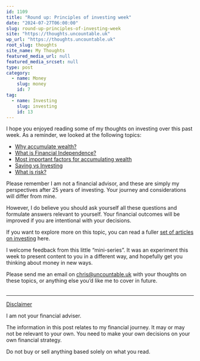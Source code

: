 ```yaml
---
id: 1109
title: "Round up: Principles of investing week"
date: "2024-07-27T06:00:00"
slug: round-up-principles-of-investing-week
site: "https://thoughts.uncountable.uk"
wp_url: "https://thoughts.uncountable.uk"
root_slug: thoughts
site_name: My Thoughts
featured_media_url: null
featured_media_srcset: null
type: post
category:
  - name: Money
    slug: money
    id: 7
tag:
  - name: Investing
    slug: investing
    id: 13
---
```



<p>I hope you enjoyed reading some of my thoughts on investing over this past week.  As a reminder, we looked at the following topics:</p>



<ul class="wp-block-list">
<li><a href="https://thoughts.uncountable.uk/why-accumulate-wealth/" data-type="post" data-id="676">Why accumulate wealth?</a></li>



<li><a href="https://thoughts.uncountable.uk/what-is-financial-independence/" data-type="post" data-id="529">What is Financial Independence?</a></li>



<li><a href="https://thoughts.uncountable.uk/most-important-factors-for-accumulating-wealth/" data-type="post" data-id="228">Most important factors for accumulating wealth</a></li>



<li><a href="https://thoughts.uncountable.uk/saving-versus-investing/" data-type="post" data-id="335">Saving vs Investing</a></li>



<li><a href="https://thoughts.uncountable.uk/what-is-risk/" data-type="post" data-id="663">What is risk?</a></li>
</ul>



<p>Please remember I am not a financial advisor, and these are simply my perspectives after 25 years of investing.  Your journey and considerations will differ from mine.</p>



<p>However, I do believe you should ask yourself all these questions and formulate answers relevant to yourself.  Your financial outcomes will be improved if you are intentional with your decisions.</p>



<p>If you want to explore more on this topic, you can read a fuller <a href="https://thoughts.uncountable.uk/a-reading-list-for-investing/">set of articles on investing</a> here.</p>



<p>I welcome feedback from this little &#8220;mini-series&#8221;.  It was an experiment this week to present content to you in a different way, and hopefully get you thinking about money in new ways.  </p>



<p>Please send me an email on <a href="mailto:chris@uncountable.uk">chris@uncountable.uk</a> with your thoughts on these topics, or anything else you&#8217;d like me to cover in future.</p>



<p></p>
<br /><!-- wp:group {"layout":{"type":"constrained"}} -->
<div class="wp-block-group"><!-- wp:separator {"style":{"spacing":{"margin":{"top":"var:preset|spacing|40","bottom":"0"}}}} -->
<hr class="wp-block-separator has-alpha-channel-opacity" style="margin-top:var(--wp--preset--spacing--40);margin-bottom:0"/>
<!-- /wp:separator -->

<!-- wp:paragraph {"style":{"typography":{"textDecoration":"underline"}}} -->
<p style="text-decoration:underline">Disclaimer</p>
<!-- /wp:paragraph -->

<!-- wp:paragraph -->
<p>I am not your financial adviser.   </p>
<!-- /wp:paragraph -->

<!-- wp:paragraph -->
<p>The information in this post relates to my financial journey.  It may or may not be relevant to your own.  You need to make your own decisions on your own financial strategy.</p>
<!-- /wp:paragraph -->

<!-- wp:paragraph -->
<p>Do not buy or sell anything based solely on what you read.</p>
<!-- /wp:paragraph --></div>
<!-- /wp:group -->